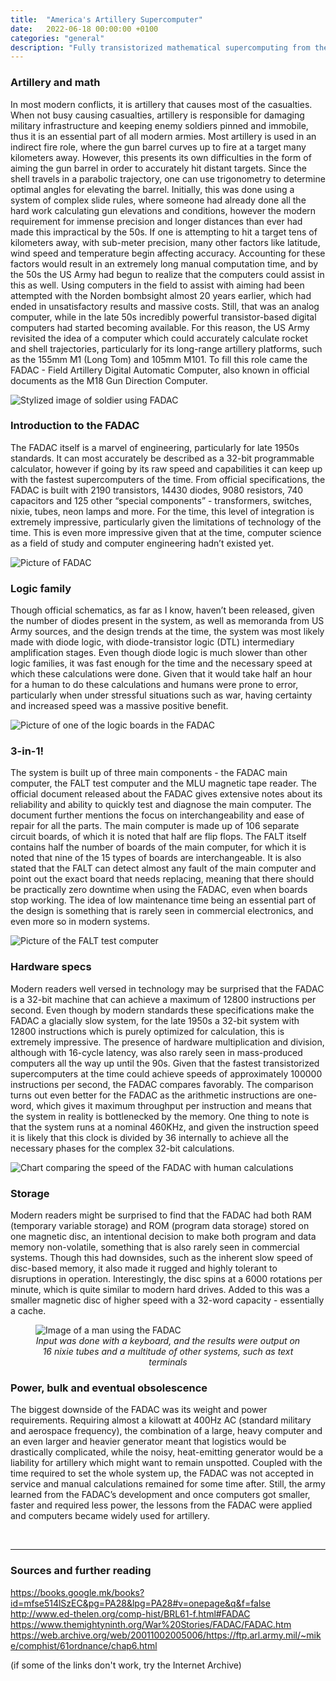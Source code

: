 ```yaml
---
title:  "America's Artillery Supercomputer"
date:   2022-06-18 00:00:00 +0100
categories: "general"
description: "Fully transistorized mathematical supercomputing from the 50s!"
---
```


### Artillery and math
In most modern conflicts, it is artillery that causes most of the casualties. When not busy causing casualties, artillery is responsible for damaging military infrastructure and keeping enemy soldiers pinned and immobile, thus it is an essential part of all modern armies. Most artillery is used in an indirect fire role, where the gun barrel curves up to fire at a target many kilometers away. However, this presents its own difficulties in the form of aiming the gun barrel in order to accurately hit distant targets. Since the shell travels in a parabolic trajectory, one can use trigonometry to determine optimal angles for elevating the barrel. Initially, this was done using a system of complex slide rules, where someone had already done all the hard work calculating gun elevations and conditions, however the modern requirement for immense precision and longer distances than ever had made this impractical by the 50s. If one is attempting to hit a target tens of kilometers away, with sub-meter precision, many other factors like latitude, wind speed and temperature begin affecting accuracy. Accounting for these factors would result in an extremely long manual computation time, and by the 50s the US Army had begun to realize that the computers could assist in this as well. Using computers in the field to assist with aiming had been attempted with the Norden bombsight almost 20 years earlier, which had ended in unsatisfactory results and massive costs. Still, that was an analog computer, while in the late 50s incredibly powerful transistor-based digital computers had started becoming available. For this reason, the US Army revisited the idea of a computer which could accurately calculate rocket and shell trajectories, particularly for its long-range artillery platforms, such as the 155mm M1 (Long Tom) and 105mm M101. To fill this role came the FADAC - Field Artillery Digital Automatic Computer, also known in official documents as the M18 Gun Direction Computer.


<img src="{{ site.baseurl }}/images/FADAC-4.webp" alt="Stylized image of soldier using FADAC" style="display:block;margin:auto;">

### Introduction to the FADAC
The FADAC itself is a marvel of engineering, particularly for late 1950s standards. It can most accurately be described as a 32-bit programmable calculator, however if going by its raw speed and capabilities it can keep up with the fastest supercomputers of the time. From official specifications, the FADAC is built with 2190 transistors, 14430 diodes, 9080 resistors, 740 capacitors and 125 other “special components” - transformers, switches, nixie, tubes, neon lamps and more. For the time, this level of integration is extremely impressive, particularly given the limitations of technology of the time. This is even more impressive given that at the time, computer science as a field of study and computer engineering hadn’t existed yet. 


<img src="{{ site.baseurl }}/images/FADAC-5.webp" alt="Picture of FADAC" style="display:block;margin:auto;">

### Logic family
Though official schematics, as far as I know, haven’t been released, given the number of diodes present in the system, as well as memoranda from US Army sources, and the design trends at the time, the system was most likely made with diode logic, with diode-transistor logic (DTL) intermediary amplification stages. Even though diode logic is much slower than other logic families, it was fast enough for the time and the necessary speed at which these calculations were done. Given that it would take half an hour for a human to do these calculations and humans were prone to error, particularly when under stressful situations such as war, having certainty and increased speed was a massive positive benefit.


<img src="{{ site.baseurl }}/images/FADAC-3.webp" alt="Picture of one of the logic boards in the FADAC" style="display:block;margin:auto;">

### 3-in-1!
The system is built up of three main components - the FADAC main computer, the FALT test computer and the MLU magnetic tape reader. The official document released about the FADAC gives extensive notes about its reliability and ability to quickly test and diagnose the main computer. The document further mentions the focus on interchangeability and ease of repair for all the parts. The main computer is made up of 106 separate circuit boards, of which it is noted that half are flip flops. The FALT itself contains half the number of boards of the main computer, for which it is noted that nine of the 15 types of boards are interchangeable. It is also stated that the FALT can detect almost any fault of the main computer and point out the exact board that needs replacing, meaning that there should be practically zero downtime when using the FADAC, even when boards stop working. The idea of low maintenance time being an essential part of the design is something that is rarely seen in commercial electronics, and even more so in modern systems.


<img src="{{ site.baseurl }}/images/FADAC-6.webp" alt="Picture of the FALT test computer" style="display:block;margin:auto;">

### Hardware specs
Modern readers well versed in technology may be surprised that the FADAC is a 32-bit machine that can achieve a maximum of 12800 instructions per second. Even though by modern standards these specifications make the FADAC a glacially slow system, for the late 1950s a 32-bit system with 12800 instructions which is purely optimized for calculation, this is extremely impressive. The presence of hardware multiplication and division, although with 16-cycle latency, was also rarely seen in mass-produced computers all the way up until the 90s. Given that the fastest transistorized supercomputers at the time could achieve speeds of approximately 100000 instructions per second, the FADAC compares favorably. The comparison turns out even better for the FADAC as the arithmetic instructions are one-word, which gives it maximum throughput per instruction and means that the system in reality is bottlenecked by the memory. One thing to note is that the system runs at a nominal 460KHz, and given the instruction speed it is likely that this clock is divided by 36 internally to achieve all the necessary phases for the complex 32-bit calculations.


<img src="{{ site.baseurl }}/images/FADAC-2.webp" alt="Chart comparing the speed of the FADAC with human calculations" style="display:block;margin:auto;">

### Storage
Modern readers might be surprised to find that the FADAC had both RAM (temporary variable storage) and ROM (program data storage) stored on one magnetic disc, an intentional decision to make both program and data memory non-volatile, something that is also rarely seen in commercial systems. Though this had downsides, such as the inherent slow speed of disc-based memory, it also made it rugged and highly tolerant to disruptions in operation. Interestingly, the disc spins at a 6000 rotations per minute, which is quite similar to modern hard drives. Added to this was a smaller magnetic disc of higher speed with a 32-word capacity - essentially a cache.


<figure>
<img src="{{ site.baseurl }}/images/FADAC-1.webp" alt="Image of a man using the FADAC" style="display:block;margin:auto;">
<figcaption style="text-align:center"><i>Input was done with a keyboard, and the results were output on 16 nixie tubes and a multitude of other systems, such as text terminals</i></figcaption>
</figure>


### Power, bulk and eventual obsolescence
The biggest downside of the FADAC was its weight and power requirements. Requiring almost a kilowatt at 400Hz AC (standard military and aerospace frequency), the combination of a large, heavy computer and an even larger and heavier generator meant that logistics would be drastically complicated, while the noisy, heat-emitting generator would be a liability for artillery which might want to remain unspotted. Coupled with the time required to set the whole system up, the FADAC was not accepted in service and manual calculations remained for some time after. Still, the army learned from the FADAC’s development and once computers got smaller, faster and required less power, the lessons from the FADAC were applied and computers became widely used for artillery. 

<br>
<hr>

### Sources and further reading
<a href="https://books.google.mk/books?id=mfse514lSzEC&pg=PA28&lpg=PA28#v=onepage&q&f=false">https://books.google.mk/books?id=mfse514lSzEC&pg=PA28&lpg=PA28#v=onepage&q&f=false</a>
<a href="http://www.ed-thelen.org/comp-hist/BRL61-f.html#FADAC">http://www.ed-thelen.org/comp-hist/BRL61-f.html#FADAC</a>
<a href="https://www.themightyninth.org/War%20Stories/FADAC/FADAC.htm">https://www.themightyninth.org/War%20Stories/FADAC/FADAC.htm</a>
<a href="https://web.archive.org/web/20011002005006/https://ftp.arl.army.mil/~mike/comphist/61ordnance/chap6.html">https://web.archive.org/web/20011002005006/https://ftp.arl.army.mil/~mike/comphist/61ordnance/chap6.html</a>

(if some of the links don't work, try the Internet Archive)